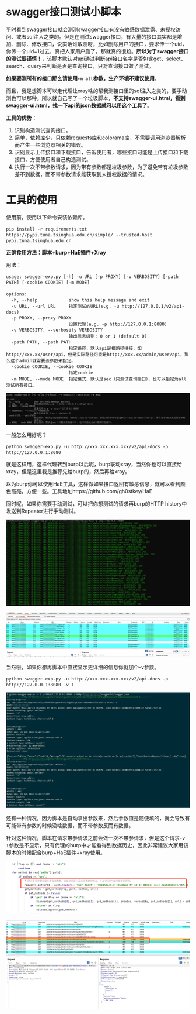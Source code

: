 # swagger接口测试小脚本

平时看到swagger接口就会测测swagger接口有没有敏感数据泄露、未授权访问、或者sql注入之类的。但是在测试swagger接口，有大量的接口其实都是增加、删除、修改接口，说实话谁敢测呀，比如删除用户的接口，要求传一个uid，你传一个uid=1过去，真把人家用户删了，那就真的很尬。**所以对于swagger接口的测试要谨慎！**，该脚本默认对api通过判断api接口名字是否包含get、select、search、query来判断是否是查询接口，只对查询接口做了测试。

**如果要测所有的接口那么请使用`-m all`参数，生产环境不建议使用**。

而且，我是想脚本可以走代理让xray啥的帮我测接口里的sql注入之类的，要手动测也可以那种。所以就自己写了一个垃圾脚本，**不支持swagger-ui.html，看到swagger-ui.html，找一下api的json数据就可以用这个工具了。**

**工具的优势：**
1. 识别构造测试查询接口。
2. 简单，依赖库少，只依赖requests库和colorama库，不需要调用浏览器解析而产生一些浏览器相关的错误。
3. 识别显示上传接口和下载接口，告诉使用者，哪些接口可能是上传接口和下载接口，方便使用者自己构造测试。
4. 执行一次不带参数请求，因为带有参数都是垃圾参数，为了避免带有垃圾参数差不到数据，而不带参数请求能获取到未授权数据的情况。

# 工具的使用

使用前，使用以下命令安装依赖库。

```
pip install -r requirements.txt https://pypi.tuna.tsinghua.edu.cn/simple/ --trusted-host pypi.tuna.tsinghua.edu.cn
```

**正确食用方法：脚本+burp+HaE插件+Xray**

用法：

```
usage: swagger-exp.py [-h] -u URL [-p PROXY] [-v VERBOSITY] [-path PATH] [-cookie COOKIE] [-m MODE]

options:
  -h, --help            show this help message and exit
  -u URL, --url URL     指定测试的URL(e.g. -u http://127.0.0.1/v2/api-docs)
  -p PROXY, --proxy PROXY
                        设置代理(e.g. -p http://127.0.0.1:8080)
  -v VERBOSITY, --verbosity VERBOSITY
                        输出信息级别: 0 or 1 (default 0)
  -path PATH, --path PATH
                        指定路径，默认api是根路径拼接，如http://xxx.xx/user/api，但是实际路径可能是http://xxx.xx/admin/user/api，那么这个admin就需要该参数来指定。
  -cookie COOKIE, --cookie COOKIE
                        指定cookie
  -m MODE, --mode MODE  指定模式，默认是sec（只测试查询接口），也可以指定为all测试所有接口。
```

![1709124848563](images/1709124848563.png)

一般怎么用好呢？

```
python swagger-exp.py -u http://xxx.xxx.xxx.xxx/v2/api-docs -p http://127.0.0.1:8080
```

就是这样用，这样代理转到burp以后呢，burp联动xray，当然你也可以直接给xray，但是这里我是推荐先给burp的，然后再给xray。

以为burp你可以使用HaE工具，这样做如果接口返回有敏感信息，就可以看到颜色高亮，方便一些。工具地址https://github.com/gh0stkey/HaE

同时呢，如果你需要手动测试，可以把你想测试的请求再burp的HTTP history中发送到Repeater进行手动测试。

![1680164449597](images/1680164449597.png)

![1680165825426](images/1680165825426.png)



当然啦，如果你想再脚本中直接显示更详细的信息你就加个-v参数。

```
python swagger-exp.py -u http://xxx.xxx.xxx.xxx/v2/api-docs -p http://127.0.0.1:8080 -v 1
```

![1709131815098](images/1709131815098.png)

还有一种情况，因为脚本是自动拿出参数来，然后参数值是随便填的，就会导致有可能带有参数的时候没啥数据，而不带参数反而有数据。

针对这种情况，脚本在请求带参请求之前会做一次不带参请求，但是这个请求`-v 1`参数是不显示，只有代理的burp中才能看得到数据历史，因此非常建议大家用该脚本的时候配合burp+HaE插件+xray使用。

![1709130165464](images/1709130165464.png)

![1709125065119](images/1709125065119.png)

